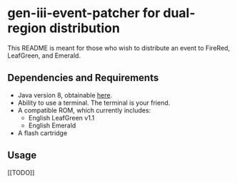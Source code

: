 # gen-iii-event-patcher for dual-region distribution
This README is meant for those who wish to distribute an event to FireRed, LeafGreen, and Emerald.

## Dependencies and Requirements
* Java version 8, obtainable [here](https://adoptopenjdk.net/).
* Ability to use a terminal. The terminal is your friend.
* A compatible ROM, which currently includes:
  * English LeafGreen v1.1
  * English Emerald
* A flash cartridge

## Usage
\[\[TODO\]\]
